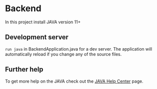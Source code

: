 # Backend

In this project install JAVA version 11+

## Development server

`run java` in BackendApplication.java for a dev server. The application will automatically reload if you change any of the source files.

## Further help

To get more help on the JAVA check out the [JAVA Help Center](https://www.java.com/es/download/help/index.html) page.
